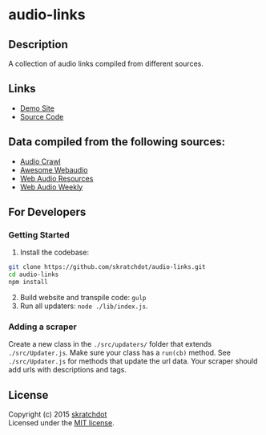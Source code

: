 # audio-links


## Description

A collection of audio links compiled from different sources.


## Links

- [Demo Site](http://projects.skratchdot.com/audio-links/)
- [Source Code](https://github.com/skratchdot/audio-links/)

## Data compiled from the following sources:

- [Audio Crawl](http://audiocrawl.co/)
- [Awesome Webaudio](https://github.com/notthetup/awesome-webaudio)
- [Web Audio Resources](https://github.com/alemangui/web-audio-resources)
- [Web Audio Weekly](http://blog.chrislowis.co.uk/waw.html)


## For Developers


### Getting Started

1. Install the codebase:
```bash
git clone https://github.com/skratchdot/audio-links.git
cd audio-links
npm install
```
2. Build website and transpile code: `gulp`
3. Run all updaters: `node ./lib/index.js`.

### Adding a scraper

Create a new class in the `./src/updaters/` folder that
extends `./src/Updater.js`.  Make sure your class has a `run(cb)` method.
See `./src/Updater.js` for methods that update the url data.  Your scraper
should add urls with descriptions and tags.


## License
Copyright (c) 2015 [skratchdot](http://skratchdot.com/)  
Licensed under the [MIT license](LICENSE-MIT).
